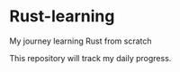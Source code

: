 # Rust-learning
My journey learning Rust from scratch

This repository will track my daily progress.

